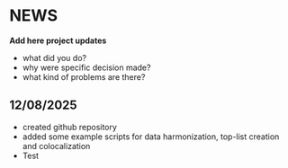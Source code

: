 # NEWS

**Add here project updates**

- what did you do? 
- why were specific decision made?
- what kind of problems are there?

## 12/08/2025

- created github repository
- added some example scripts for data harmonization, top-list creation and colocalization
- Test 